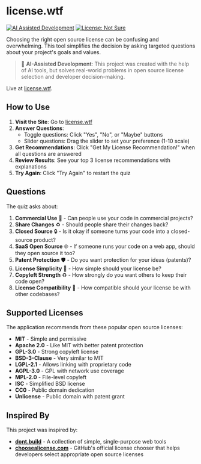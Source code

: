 # license.wtf

[![AI Assisted Development](https://img.shields.io/badge/AI%20Assisted-Development-blue?style=for-the-badge&logo=openai)](https://github.com/features/copilot)
[![License: Not Sure](https://img.shields.io/badge/License-Not%20Sure-red.svg?style=for-the-badge)](https://license.wtf)

Choosing the right open source license can be confusing and overwhelming. This tool simplifies the decision by asking targeted questions about your project's goals and values.

> 🤖 **AI-Assisted Development**: This project was created with the help of AI tools, but solves real-world problems in open source license selection and developer decision-making.

Live at [license.wtf](https://license.wtf).

## How to Use

1. **Visit the Site**: Go to [license.wtf](https://license.wtf)
2. **Answer Questions**: 
   - Toggle questions: Click "Yes", "No", or "Maybe" buttons
   - Slider questions: Drag the slider to set your preference (1-10 scale)
3. **Get Recommendations**: Click "Get My License Recommendation!" when all questions are answered
4. **Review Results**: See your top 3 license recommendations with explanations
5. **Try Again**: Click "Try Again" to restart the quiz

## Questions

The quiz asks about:

1. **Commercial Use** 💸 - Can people use your code in commercial projects?
2. **Share Changes** ♻️ - Should people share their changes back?
3. **Closed Source** 🔒 - Is it okay if someone turns your code into a closed-source product?
4. **SaaS Open Source** 🌐 - If someone runs your code on a web app, should they open source it too?
5. **Patent Protection** 🛡️ - Do you want protection for your ideas (patents)?
6. **License Simplicity** 📜 - How simple should your license be?
7. **Copyleft Strength** ♻️ - How strongly do you want others to keep their code open?
8. **License Compatibility** 🤝 - How compatible should your license be with other codebases?

## Supported Licenses

The application recommends from these popular open source licenses:

- **MIT** - Simple and permissive
- **Apache 2.0** - Like MIT with better patent protection
- **GPL-3.0** - Strong copyleft license
- **BSD-3-Clause** - Very similar to MIT
- **LGPL-2.1** - Allows linking with proprietary code
- **AGPL-3.0** - GPL with network use coverage
- **MPL-2.0** - File-level copyleft
- **ISC** - Simplified BSD license
- **CC0** - Public domain dedication
- **Unlicense** - Public domain with patent grant

## Inspired By

This project was inspired by:
- **[dont.build](https://dont.build)** - A collection of simple, single-purpose web tools
- **[choosealicense.com](https://choosealicense.com/)** - GitHub's official license chooser that helps developers select appropriate open source licenses
